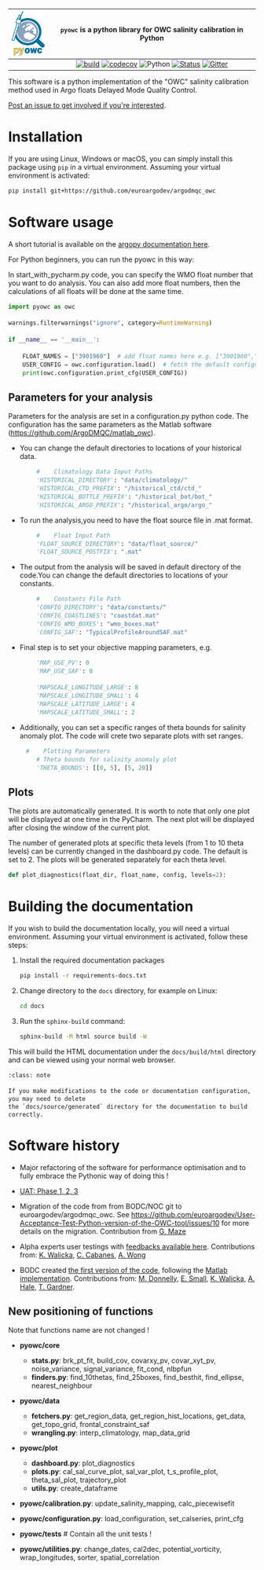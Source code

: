 |<img src="https://raw.githubusercontent.com/euroargodev/argodmqc_owc/master/docs/_static/logo_pyowc.png" alt="pyowc logo" width="70"/>|``pyowc`` is a python library for OWC salinity calibration in Python|
|:---------:|:---------:|
| |[![build](https://github.com/euroargodev/argodmqc_owc/actions/workflows/main.yml/badge.svg)](https://github.com/euroargodev/argodmqc_owc/actions/workflows/main.yml) [![codecov](https://codecov.io/gh/euroargodev/argodmqc_owc/branch/refactor-configuration/graph/badge.svg)](https://codecov.io/gh/euroargodev/argodmqc_owc) ![Python](https://img.shields.io/badge/python-3.6%20%7C%203.7%20%7C%203.8-blue.svg) [![Status](https://img.shields.io/badge/lifecycle-stable-green.svg)](https://www.tidyverse.org/lifecycle/#stable) [![Gitter](https://badges.gitter.im/Argo-floats/owc-python.svg)](https://gitter.im/Argo-floats/owc-python?utm_source=badge&utm_medium=badge&utm_campaign=pr-badge)|

This software is a python implementation of the "OWC" salinity calibration method used in Argo floats Delayed Mode Quality Control.

[Post an issue to get involved if you're interested](https://github.com/euroargodev/argodmqc_owc/issues/new/choose).

# Installation

If you are using Linux, Windows or macOS, you can simply install this package using `pip` in a virtual environment.
Assuming your virtual environment is activated:

```bash
pip install git+https://github.com/euroargodev/argodmqc_owc
```

# Software usage

A short tutorial is available on the [argopy documentation here](https://argopy.readthedocs.io/en/latest/data_quality_control.html#running-the-calibration).

For Python beginners, you can run the pyowc in this way:

In start_with_pycharm.py code, you can specify the WMO float number that you want to do analysis.
You can also add more float numbers, then the calculations of all floats will be done at the
same time.

```python
import pyowc as owc

warnings.filterwarnings("ignore", category=RuntimeWarning)

if __name__ == '__main__':

    FLOAT_NAMES = ["3901960"]  # add float names here e.g. ["3901960","3901961","3901962"]
    USER_CONFIG = owc.configuration.load()  # fetch the default configuration and parameters
    print(owc.configuration.print_cfg(USER_CONFIG))
```

## Parameters for your analysis

Parameters for the analysis are set in a configuration.py python code. 
The configuration has the same parameters as the Matlab software (https://github.com/ArgoDMQC/matlab_owc).

- You can change the default directories to locations of your historical data.
```python
        #    Climatology Data Input Paths
        'HISTORICAL_DIRECTORY': "data/climatology/"
        'HISTORICAL_CTD_PREFIX': "/historical_ctd/ctd_"
        'HISTORICAL_BOTTLE_PREFIX': "/historical_bot/bot_"
        'HISTORICAL_ARGO_PREFIX': "/historical_argo/argo_"
```
- To run the analysis,you need to have the float source file in .mat format. 
```python
        #    Float Input Path
        'FLOAT_SOURCE_DIRECTORY': "data/float_source/"
        'FLOAT_SOURCE_POSTFIX': ".mat"
```
- The output from the analysis will be saved in default directory of the code.You can change 
the default directories to locations of your constants.
```python
        #    Constants File Path
        'CONFIG_DIRECTORY': "data/constants/"
        'CONFIG_COASTLINES': "coastdat.mat"
        'CONFIG_WMO_BOXES': "wmo_boxes.mat"
        'CONFIG_SAF': "TypicalProfileAroundSAF.mat"
```
- Final step is to set your objective mapping parameters, e.g.
```python
        'MAP_USE_PV': 0
        'MAP_USE_SAF': 0

        'MAPSCALE_LONGITUDE_LARGE': 8
        'MAPSCALE_LONGITUDE_SMALL': 4
        'MAPSCALE_LATITUDE_LARGE': 4
        'MAPSCALE_LATITUDE_SMALL': 2
 ```
- Additionally, you can set a specific ranges of theta bounds for salinity anomaly plot.
The code will crete two separate plots with set ranges.
```python 
     #    Plotting Parameters
        # Theta bounds for salinity anomaly plot
        'THETA_BOUNDS': [[0, 5], [5, 20]]
```

## Plots
The plots are automatically generated. It is worth to note that only one plot will be 
displayed at one time in the PyCharm. The next plot will be displayed after closing
the window of the current plot. 

The number of generated plots at specific theta levels (from 1 to 10 theta levels) can be
currently changed in the dashboard.py code. The default is set to 2. The plots will be 
generated separately for each theta level.

```python
def plot_diagnostics(float_dir, float_name, config, levels=2):
```

# Building the documentation

If you wish to build the documentation locally, you will need a virtual environment.
Assuming your virtual environment is activated, follow these steps:

1. Install the required documentation packages
    ```bash
    pip install -r requirements-docs.txt
    ```
2. Change directory to the `docs` directory, for example on Linux:
    ```bash
    cd docs
    ```
3. Run the `sphinx-build` command:
    ```bash
    sphinx-build -M html source build -W
    ```

This will build the HTML documentation under the `docs/build/html` directory and can be viewed
using your normal web browser.

```{admonition} Note
:class: note

If you make modifications to the code or documentation configuration, you may need to delete
the `docs/source/generated` directory for the documentation to build correctly.
```

# Software history

- Major refactoring of the software for performance optimisation and to fully embrace the Pythonic way of doing this !

- [UAT: Phase 1, 2, 3](https://github.com/euroargodev/User-Acceptance-Test-Python-version-of-the-OWC-tool) 

- Migration of the code from from BODC/NOC git to euroargodev/argodmqc_owc. See https://github.com/euroargodev/User-Acceptance-Test-Python-version-of-the-OWC-tool/issues/10 for more details on the migration. Contribution from [G. Maze](https://github.com/gmaze)

- Alpha experts user testings with [feedbacks available here](https://github.com/euroargodev/User-Acceptance-Test-Python-version-of-the-OWC-tool/issues). Contributions from: [K. Walicka](https://github.com/kamwal), [C. Cabanes](https://github.com/cabanesc), [A. Wong](https://github.com/apswong)

- BODC created [the first version of the code](https://git.noc.ac.uk/bodc/owc-software-python), following the [Matlab implementation](https://github.com/ArgoDMQC/matlab_owc).
  Contributions from: [M. Donnelly](https://github.com/matdon17), [E. Small](https://github.com/edsmall-bodc),
   [K. Walicka](https://github.com/kamwal), [A. Hale](https://github.com/halebodc), [T. Gardner](https://github.com/thogar-computer).


## New positioning of functions 
Note that functions name are not changed !

- **pyowc/core**
  - **stats.py**: brk_pt_fit, build_cov, covarxy_pv, covar_xyt_pv, noise_variance, signal_variance, fit_cond, nlbpfun
  - **finders.py**: find_10thetas, find_25boxes, find_besthit, find_ellipse, nearest_neighbour

- **pyowc/data**
  - **fetchers.py**: get_region_data, get_region_hist_locations, get_data, get_topo_grid, frontal_constraint_saf
  - **wrangling.py**: interp_climatology, map_data_grid 

- **pyowc/plot**
  - **dashboard.py**: plot_diagnostics
  - **plots.py**: cal_sal_curve_plot, sal_var_plot, t_s_profile_plot, theta_sal_plot, trajectory_plot
  - **utils.py**: create_dataframe

- **pyowc/calibration.py**: update_salinity_mapping, calc_piecewisefit

- **pyowc/configuration.py**: load_configuration, set_calseries, print_cfg

- **pyowc/tests**  # Contain all the unit tests !

- **pyowc/utilities.py**: change_dates, cal2dec, potential_vorticity, wrap_longitudes, sorter, spatial_correlation
